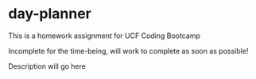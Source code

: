# day-planner
This is a homework assignment for UCF Coding Bootcamp
<p> Incomplete for the time-being, will work to complete as soon as possible! </p>

<Link to the live webpage will go here link rel=webpage src>

Description will go here

<img will go here>